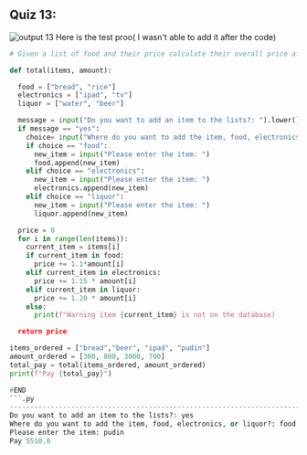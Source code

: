 ## Quiz 13:

![output 13](https://user-images.githubusercontent.com/89052189/143126333-eb0524a6-b3fd-4363-a511-b29344a4269c.PNG)
Here is the test proo( I wasn't able to add it after the code)
```.py
# Given a list of food and their price calculate their overall price after taxing

def total(items, amount):

  food = ["bread", "rice"]
  electronics = ["ipad", "tv"]
  liquor = ["water", "beer"]

  message = input("Do you want to add an item to the lists?: ").lower()
  if message == "yes":
    choice= input("Where do you want to add the item, food, electronics, or liquor?: ").lower()
    if choice == "food":
      new_item = input("Please enter the item: ")
      food.append(new_item) 
    elif choice == "electronics":
      new_item = input("Please enter the item: ")
      electronics.append(new_item)
    elif choice == "liquor":
      new_item = input("Please enter the item: ")
      liquor.append(new_item)

  price = 0
  for i in range(len(items)):
    current_item = items[i]
    if current_item in food:
      price += 1.1*amount[i]
    elif current_item in electronics:
      price += 1.15 * amount[i]
    elif current_item in liquor:
      price += 1.20 * amount[i]
    else: 
      print(f"Warning item {current_item} is not on the database)

  return price

items_ordered = ["bread","beer", "ipad", "pudin"]
amount_ordered = [300, 800, 3000, 700]
total_pay = total(items_ordered, amount_ordered)
print(f"Pay {total_pay}")

#END 
```.py
-----------------------------------------------------------------------------------------------------------------------------------------------------
Do you want to add an item to the lists?: yes
Where do you want to add the item, food, electronics, or liquor?: food
Please enter the item: pudin
Pay 5510.0
